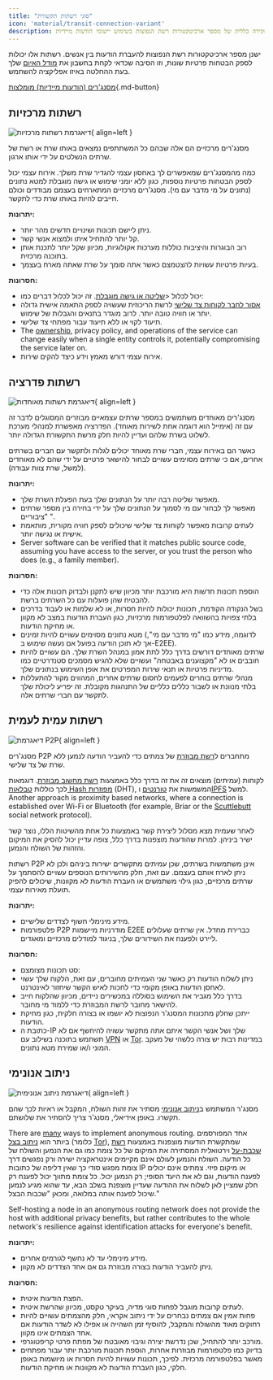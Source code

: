 ```yaml
---
title: "סוגי רשתות תקשורת"
icon: 'material/transit-connection-variant'
description: סקירה כללית של מספר ארכיטקטורות רשת הנפוצות בשימוש יישומי הודעות מיידיות.
---
```


ישנן מספר ארכיטקטורות רשת הנפוצות להעברת הודעות בין אנשים. רשתות אלו יכולות לספק הבטחות פרטיות שונות, וזו הסיבה שכדאי לקחת בחשבון את [מודל האיום](../basics/threat-modeling.md) שלך בעת ההחלטה באיזו אפליקציה להשתמש.

[מסנג'רים (הודעות מיידיות) מומלצות](../real-time-communication.md ""){.md-button}

## רשתות מרכזיות

![דיאגרמת רשתות מרכזיות](../assets/img/layout/network-centralized.svg){ align=left }

מסנג'רים מרכזיים הם אלה שבהם כל המשתתפים נמצאים באותו שרת או רשת של שרתים הנשלטים על ידי אותו ארגון.

כמה מהמסנג'רים שמאפשרים לך באחסון עצמי להגדיר שרת משלך. אירוח עצמי יכול לספק הבטחות פרטיות נוספות, כגון ללא יומני שימוש או גישה מוגבלת למטא נתונים (נתונים על מי מדבר עם מי). מסנג'רים מרכזיים המתארחים בעצמם מבודדים וכולם חייבים להיות באותו שרת כדי לתקשר.

**יתרונות:**

- ניתן ליישם תכונות ושינויים חדשים מהר יותר.
- קל יותר להתחיל איתו ולמצוא אנשי קשר.
- רוב הבוגרות והיציבות כוללות מערכות אקולוגיות, מכיוון שקל יותר לתכנת אותן בתוכנה מרכזית.
- בעיות פרטיות עשויות להצטמצם כאשר אתה סומך על שרת שאתה מארח בעצמך.

**חסרונות:**

- יכול לכלול <[שליטה או גישה מוגבלת](https://drewdevault.com/2018/08/08/Signal.html). זה יכול לכלול דברים כמו:
- [אסור לחבר לקוחות צד שלישי](https://github.com/LibreSignal/LibreSignal/issues/37#issuecomment-217211165) לרשת הריכוזית שעשויה לספק התאמה אישית גדולה יותר או חוויה טובה יותר. לרוב מוגדר בתנאים והגבלות של שימוש.
- תיעוד לקוי או ללא תיעוד עבור מפתחי צד שלישי.
- The [ownership](https://web.archive.org/web/20210729191953/https://blog.privacytools.io/delisting-wire), privacy policy, and operations of the service can change easily when a single entity controls it, potentially compromising the service later on.
- אירוח עצמי דורש מאמץ וידע כיצד להקים שירות.

## רשתות פדרציה

![דיאגרמת רשתות מאוחדות](../assets/img/layout/network-decentralized.svg){ align=left }

מסנג'רים מאוחדים משתמשים במספר שרתים עצמאיים מבוזרים המסוגלים לדבר זה עם זה (אימייל הוא דוגמה אחת לשירות מאוחד). הפדרציה מאפשרת למנהלי מערכת לשלוט בשרת שלהם ועדיין להיות חלק מרשת התקשורת הגדולה יותר.

כאשר הם באירוח עצמי, חברי שרת מאוחד יכולים לגלות ולתקשר עם חברים בשרתים אחרים, אם כי שרתים מסוימים עשויים לבחור להישאר פרטיים על ידי שהם לא מאוחדים (למשל, שרת צוות עבודה).

**יתרונות:**

- מאפשר שליטה רבה יותר על הנתונים שלך בעת הפעלת השרת שלך.
- מאפשר לך לבחור עם מי לסמוך על הנתונים שלך על ידי בחירה בין מספר שרתים "ציבוריים ".
- לעתים קרובות מאפשר לקוחות צד שלישי שיכולים לספק חוויה מקורית, מותאמת אישית או נגישה יותר.
- Server software can be verified that it matches public source code, assuming you have access to the server, or you trust the person who does (e.g., a family member).

**חסרונות:**

- הוספת תכונות חדשות היא מורכבת יותר מכיוון שיש לתקנן ולבדוק תכונות אלה כדי להבטיח שהן פועלות עם כל השרתים ברשת.
- בשל הנקודה הקודמת, תכונות יכולות להיות חסרות, או לא שלמות או לעבוד בדרכים בלתי צפויות בהשוואה לפלטפורמות מרכזיות, כגון העברת הודעות במצב לא מקוון או מחיקת הודעות.
- מטא נתונים מסוימים עשויים להיות זמינים (לדוגמה, מידע כמו "מי מדבר עם מי", אך לא תוכן הודעה בפועל אם נעשה שימוש ב-E2EE).
- שרתים מאוחדים דורשים בדרך כלל לתת אמון במנהל השרת שלך. הם עשויים להיות חובבים או לא "מקצוענים באבטחה" ועשויים שלא להגיש מסמכים סטנדרטיים כמו מדיניות פרטיות או תנאי שירות המפרטים את אופן השימוש בנתונים שלך.
- מנהלי שרתים בוחרים לפעמים לחסום שרתים אחרים, המהווים מקור להתעללות בלתי מנוונת או לשבור כללים כלליים של התנהגות מקובלת. זה יפריע ליכולת שלך לתקשר עם חברי שרתים אלה.

## רשתות עמית לעמית

![דיאגרמת P2P](../assets/img/layout/network-distributed.svg){ align=left }

מסנג'רים P2P מתחברים ל[רשת מבוזרת](https://en.wikipedia.org/wiki/Distributed_networking) של צמתים כדי להעביר הודעה לנמען ללא שרת של צד שלישי.

לקוחות (עמיתים) מוצאים זה את זה בדרך כלל באמצעות [רשת מחשוב מבוזרת](https://en.wikipedia.org/wiki/Distributed_computing). דוגמאות לכך כוללות [טבלאות Hash מפוזרות](https://en.wikipedia.org/wiki/Distributed_hash_table) (DHT), המשמשות את [טורנטים](https://en.wikipedia.org/wiki/BitTorrent_(protocol)) ו[IPFS](https://en.wikipedia.org/wiki/InterPlanetary_File_System) למשל. Another approach is proximity based networks, where a connection is established over Wi-Fi or Bluetooth (for example, Briar or the [Scuttlebutt](https://scuttlebutt.nz) social network protocol).

לאחר שעמית מצא מסלול ליצירת קשר באמצעות כל אחת מהשיטות הללו, נוצר קשר ישיר ביניהן. למרות שהודעות מוצפנות בדרך כלל, צופה עדיין יכול להסיק את המיקום והזהות של השולח והנמען.

רשתות P2P אינן משתמשות בשרתים, שכן עמיתים מתקשרים ישירות ביניהם ולכן לא ניתן לארח אותם בעצמם. עם זאת, חלק מהשירותים הנוספים עשויים להסתמך על שרתים מרכזיים, כגון גילוי משתמשים או העברת הודעות לא מקוונות, שיכולים להפיק תועלת מאירוח עצמי.

**יתרונות:**

- מידע מינימלי חשוף לצדדים שלישיים.
- פלטפורמות P2P מודרניות מיישמות E2EE כברירת מחדל. אין שרתים שעלולים ליירט ולפענח את השידורים שלך, בניגוד למודלים מרכזיים ומאגדים.

**חסרונות:**

- סט תכונות מצומצם:
- ניתן לשלוח הודעות רק כאשר שני העמיתים מחוברים, עם זאת, הלקוח שלך עשוי לאחסן הודעות באופן מקומי כדי לחכות לאיש הקשר שיחזור לאינטרנט.
- בדרך כלל מגביר את השימוש בסוללה במכשירים ניידים, מכיוון שהלקוח חייב להישאר מחובר לרשת המבוזרת כדי ללמוד מי מחובר.
- ייתכן שחלק מתכונות המסנג'ר הנפוצות לא יושמו או בצורה חלקית, כגון מחיקת הודעות.
- כתובת ה-IP שלך ושל אנשי הקשר איתם אתה מתקשר עשויה להיחשף אם לא תשתמש בתוכנה בשילוב עם [VPN](../vpn.md) או [Tor](../tor.md). במדינות רבות יש צורה כלשהי של מעקב המוני ו/או שמירת מטא נתונים.

## ניתוב אנונימי

![דיאגרמת ניתוב אנונימית](../assets/img/layout/network-anonymous-routing.svg){ align=left }

מסנג'ר המשתמש ב[ניתוב אנונימי](https://doi.org/10.1007/978-1-4419-5906-5_628) מסתיר את זהות השולח, המקבל או ראיות לכך שהם תקשרו. באופן אידיאלי, מסנג'ר צריך להסתיר את שלושתם.

There are [many](https://doi.org/10.1145/3182658) ways to implement anonymous routing. אחד המפורסמים ביותר הוא [ניתוב בצל](https://en.wikipedia.org/wiki/Onion_routing) (כלומר [Tor](tor-overview.md)), שמתקשרת הודעות מוצפנות באמצעות [רשת שכבת-על](https://en.wikipedia.org/wiki/Overlay_network) וירטואלית המסתירה את המיקום של כל צומת כמו גם את הנמען והשולח של כל הודעה. השולח והנמען לעולם אינם מקיימים אינטראקציה ישירה ורק נפגשים דרך צומת מפגש סודי כך שאין דליפה של כתובות IP או מיקום פיזי. צמתים אינם יכולים לפענח הודעות, וגם לא את היעד הסופי; רק הנמען יכול. כל צומת מתווך יכול לפענח רק חלק שמציין לאן לשלוח את ההודעה שעדיין מוצפנת בשלב הבא, עד שהוא מגיע לנמען שיכול לפענח אותה במלואה, ומכאן "שכבות הבצל."

Self-hosting a node in an anonymous routing network does not provide the host with additional privacy benefits, but rather contributes to the whole network's resilience against identification attacks for everyone's benefit.

**יתרונות:**

- מידע מינימלי עד לא נחשף לגורמים אחרים.
- ניתן להעביר הודעות בצורה מבוזרת גם אם אחד הצדדים לא מקוון.

**חסרונות:**

- הפצת הודעות איטית.
- לעתים קרובות מוגבל לפחות סוגי מדיה, בעיקר טקסט, מכיוון שהרשת איטית.
- פחות אמין אם צמתים נבחרים על ידי ניתוב אקראי, חלק מהצמתים עשויים להיות רחוקים מאוד מהשולח והמקבל, להוסיף זמן השהייה או אפילו לא לשדר הודעות אם אחד הצמתים אינו מקוון.
- מורכב יותר להתחיל, שכן נדרשת יצירה וגיבוי מאובטח של מפתח פרטי קריפטוגרפי.
- בדיוק כמו פלטפורמות מבוזרות אחרות, הוספת תכונות מורכבת יותר עבור מפתחים מאשר בפלטפורמה מרכזית. לפיכך, תכונות עשויות להיות חסרות או מיושמות באופן חלקי, כגון העברת הודעות לא מקוונות או מחיקת הודעות.
